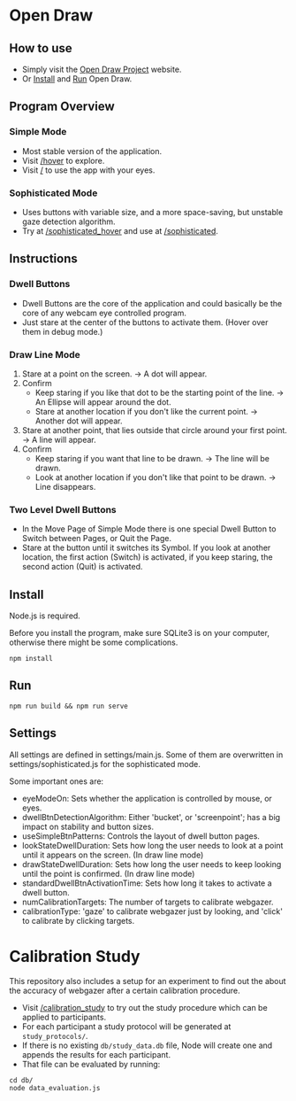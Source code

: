 # Open Draw

## How to use

- Simply visit the [Open Draw Project](https://open-draw-project.org/) website.
- Or [Install](#install) and [Run](#run-open-draw) Open Draw.

## Program Overview

### Simple Mode
- Most stable version of the application.
- Visit [/hover](https://open-draw-project.org/hover) to explore.
- Visit [/](https://open-draw-project.org/) to use the app with your eyes.

### Sophisticated Mode
- Uses buttons with variable size, and a more space-saving, but unstable gaze detection algorithm.
- Try at [/sophisticated_hover](https://open-draw-project.org/sophisticated_hover) and use at [/sophisticated](https://open-draw-project.org/sophisticated).

## Instructions

### Dwell Buttons

- Dwell Buttons are the core of the application and could basically be the core of any webcam eye controlled program.
- Just stare at the center of the buttons to activate them. (Hover over them in debug mode.)

### Draw Line Mode

1. Stare at a point on the screen. → A dot will appear.
2. Confirm
    - Keep staring if you like that dot to be the starting point of the line. → An Ellipse will appear around the dot.
    - Stare at another location if you don't like the current point. → Another dot will appear.
3. Stare at another point, that lies outside that circle around your first point. → A line will appear.
4. Confirm
    - Keep staring if you want that line to be drawn. → The line will be drawn.
    - Look at another location if you don't like that point to be drawn. → Line disappears.

### Two Level Dwell Buttons

- In the Move Page of Simple Mode there is one special Dwell Button to Switch between Pages, or Quit the Page.
- Stare at the button until it switches its Symbol. If you look at another location, the first action (Switch) is activated, if you keep staring, the second action (Quit) is activated.

## Install

Node.js is required.

Before you install the program, make sure SQLite3 is on your computer, otherwise there might be some complications.

```console
npm install
```

## Run
```console
npm run build && npm run serve
```

## Settings

All settings are defined in settings/main.js. Some of them are overwritten in settings/sophisticated.js for the sophisticated mode.

Some important ones are:
- eyeModeOn: Sets whether the application is controlled by mouse, or eyes.
- dwellBtnDetectionAlgorithm: Either 'bucket', or 'screenpoint'; has a big impact on stability and button sizes.
- useSimpleBtnPatterns: Controls the layout of dwell button pages.
- lookStateDwellDuration: Sets how long the user needs to look at a point until it appears on the screen. (In draw line mode)
- drawStateDwellDuration: Sets how long the user needs to keep looking until the point is confirmed. (In draw line mode)
- standardDwellBtnActivationTime: Sets how long it takes to activate a dwell button.
- numCalibrationTargets: The number of targets to calibrate webgazer.
- calibrationType: 'gaze' to calibrate webgazer just by looking, and 'click' to calibrate by clicking targets.

# Calibration Study

This repository also includes a setup for an experiment to find out the about the accuracy of webgazer after a certain calibration procedure.

- Visit [/calibration_study](https://open-draw-project.org/calibration-study) to try out the study procedure which can be applied to participants.
- For each participant a study protocol will be generated at `study_protocols/`.
- If there is no existing `db/study_data.db` file, Node will create one and appends the results for each participant.
- That file can be evaluated by running:
```console
cd db/
node data_evaluation.js
```
